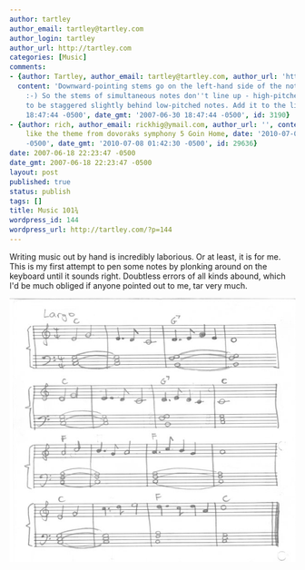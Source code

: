 ```yaml
---
author: tartley
author_email: tartley@tartley.com
author_login: tartley
author_url: http://tartley.com
categories: [Music]
comments:
- {author: Tartley, author_email: tartley@tartley.com, author_url: 'http://tartley.com',
  content: 'Downward-pointing stems go on the left-hand side of the note. Thanks.
    :-) So the stems of simultaneous notes don''t line up - high-pitched notes appear
    to be staggered slightly behind low-pitched notes. Add it to the list.', date: '2007-06-30
    18:47:44 -0500', date_gmt: '2007-06-30 18:47:44 -0500', id: 3190}
- {author: rich, author_email: rickhig@ymail.com, author_url: '', content: this sounds
    like the theme from dovoraks symphony 5 Goin Home, date: '2010-07-08 02:42:30
    -0500', date_gmt: '2010-07-08 01:42:30 -0500', id: 29636}
date: 2007-06-18 22:23:47 -0500
date_gmt: 2007-06-18 22:23:47 -0500
layout: post
published: true
status: publish
tags: []
title: Music 101¾
wordpress_id: 144
wordpress_url: http://tartley.com/?p=144
---
```


Writing music out by hand is incredibly laborious. Or at least, it is
for me. This is my first attempt to pen some notes by plonking around on
the keyboard until it sounds right. Doubtless errors of all kinds
abound, which I'd be much obliged if anyone pointed out to me, tar very
much.

![](/assets/2007/06/score-largo.jpg)


